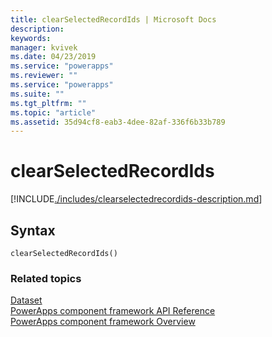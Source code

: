 ```yaml
---
title: clearSelectedRecordIds | Microsoft Docs
description: 
keywords:
manager: kvivek
ms.date: 04/23/2019
ms.service: "powerapps"
ms.reviewer: ""
ms.service: "powerapps"
ms.suite: ""
ms.tgt_pltfrm: ""
ms.topic: "article"
ms.assetid: 35d94cf8-eab3-4dee-82af-336f6b33b789
---
```


# clearSelectedRecordIds

[!INCLUDE[./includes/clearselectedrecordids-description.md](./includes/clearselectedrecordids-description.md)]

## Syntax

`clearSelectedRecordIds()`


### Related topics

[Dataset](../dataset.md)<br/>
[PowerApps component framework API Reference](../../reference/index.md)<br/>
[PowerApps component framework Overview](../../overview.md)
